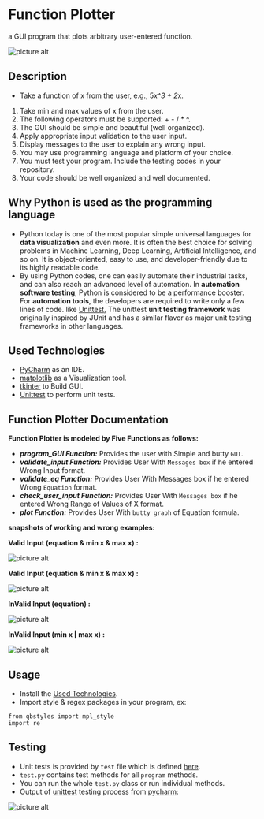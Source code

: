 # Function Plotter
a GUI program that plots arbitrary user-entered function.

![picture alt](https://raw.githubusercontent.com/Eslam-Walid/TopologyAPI/master/umls/TopologyManager.png "TopologyManager UML")

## Description
- Take a function of x from the user, e.g., 5*x^3 + 2*x.
1. Take min and max values of x from the user.
2. The following operators must be supported: + - / * ^.
3. The GUI should be simple and beautiful (well organized).
4. Apply appropriate input validation to the user input.
5. Display messages to the user to explain any wrong input.
6. You may use programming language and platform of your choice.
7. You must test your program. Include the testing codes in your repository.
8. Your code should be well organized and well documented.

## Why Python is used as the programming language
- Python today is one of the most popular simple universal languages for **data visualization** and even more. It is often the best choice for solving problems in Machine Learning, Deep Learning, Artificial Intelligence, and so on. It is object-oriented, easy to use, and developer-friendly due to its highly readable code.
- By using Python codes, one can easily automate their industrial tasks, and can also reach an advanced level of automation. In **automation software testing**, Python is considered to be a performance booster. For **automation tools**, the developers are required to write only a few lines of code. like [Unittest](https://docs.python.org/3/library/unittest.html), The unittest **unit testing framework** was originally inspired by JUnit and has a similar flavor as major unit testing frameworks in other languages.

## Used Technologies
- [PyCharm](https://www.jetbrains.com/lp/pycharm-anaconda/) as an IDE.
- [matplotlib](https://matplotlib.org/) as a Visualization tool.
- [tkinter](https://docs.python.org/3/library/tkinter.html) to Build GUI.
- [Unittest](https://docs.python.org/3/library/unittest.html) to perform unit tests. 

## Function Plotter Documentation
**Function Plotter is modeled by Five Functions as follows:**

- ***program_GUI Function:*** Provides the user with Simple and butty `GUI`.
- ***validate_input Function:*** Provides User With `Messages box` if he entered Wrong Input format.
- ***validate_eq Function:*** Provides User With Messages box if he entered Wrong `Equation` format.
- ***check_user_input Function:*** Provides User With `Messages box` if he entered Wrong Range of Values of X format.
- ***plot Function:*** Provides User With `butty graph` of Equation formula.


**snapshots of working
and wrong examples:**

**Valid Input (equation & min x & max x) :**

![picture alt](https://raw.githubusercontent.com/Eslam-Walid/TopologyAPI/master/umls/TopologyManager.png "TopologyManager UML")

**Valid Input (equation & min x & max x) :**

![picture alt](https://raw.githubusercontent.com/Eslam-Walid/TopologyAPI/master/umls/DataBase.png "DataBase UML")

**InValid Input (equation) :**

![picture alt](https://raw.githubusercontent.com/Eslam-Walid/TopologyAPI/master/umls/TopologyManager.png "TopologyManager UML")

**InValid Input (min x | max x) :**

![picture alt](https://raw.githubusercontent.com/Eslam-Walid/TopologyAPI/master/umls/DataBase.png "DataBase UML")


## Usage
- Install the [Used Technologies](#Used-Technologies).
- Import style & regex packages in your program, ex:
```
from qbstyles import mpl_style
import re
```

## Testing
- Unit tests is provided by `test` file which is defined [here](https://github.com/Eslam-Walid/TopologyAPI/blob/master/src/test/java/TestTopologyAPI/TestTopologyAPI.java).
- `test.py` contains test methods for all `program` methods.
- You can run the whole `test.py` class or run individual methods.
- Output of [unittest](https://docs.python.org/3/library/unittest.html) testing process from [pycharm](https://www.jetbrains.com/lp/pycharm-anaconda/):

![picture alt](https://raw.githubusercontent.com/Eslam-Walid/TopologyAPI/master/testingOutput.png "Testing Output")
